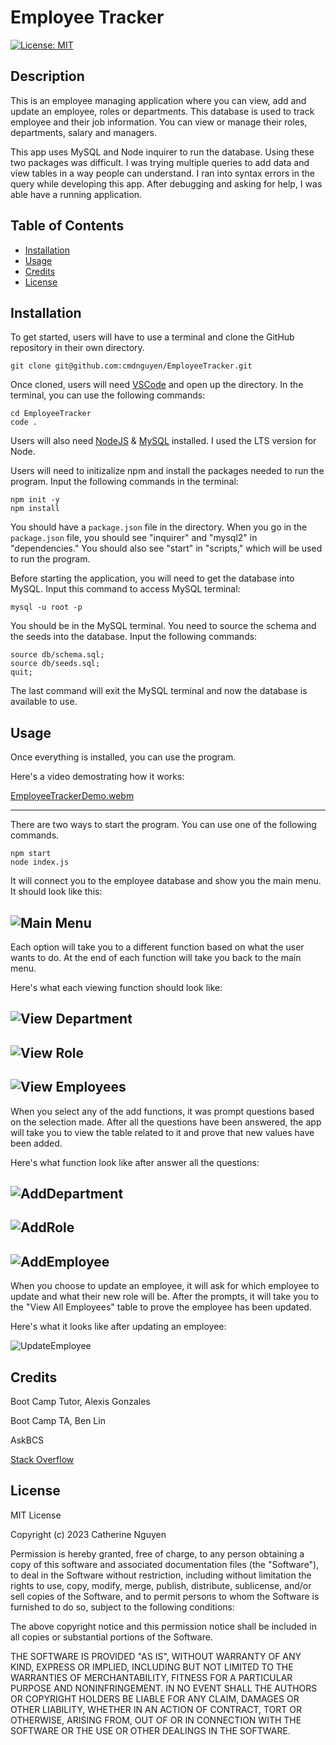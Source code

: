 # Employee Tracker

[![License: MIT](https://img.shields.io/badge/License-MIT-yellow.svg)](https://opensource.org/licenses/MIT)

## Description

This is an employee managing application where you can view, add and update an employee, roles or departments. This database is used to track employee and their job information. You can view or manage their roles, departments, salary and managers.

This app uses MySQL and Node inquirer to run the database. Using these two packages was difficult. I was trying multiple queries to add data and view tables in a way people can understand. I ran into syntax errors in the query while developing this app. After debugging and asking for help, I was able have a running application.

## Table of Contents

- [Installation](#installation)
- [Usage](#usage)
- [Credits](#credits)
- [License](#license)

## Installation

To get started, users will have to use a terminal and clone the GitHub repository in their own directory.

	git clone git@github.com:cmdnguyen/EmployeeTracker.git

Once cloned, users will need [VSCode](https://code.visualstudio.com/download) and open up the directory. In the terminal, you can use the following commands:

	cd EmployeeTracker
	code .

Users will also need [NodeJS](https://nodejs.org/en) & [MySQL](https://coding-boot-camp.github.io/full-stack/mysql/mysql-installation-guide) installed. I used the LTS version for Node.

Users will need to initizalize npm and install the packages needed to run the program. Input the following commands in the terminal:

	npm init -y
	npm install

You should have a `package.json` file in the directory. When you go in the `package.json` file, you should see "inquirer" and "mysql2" in "dependencies." 
You should also see "start" in "scripts," which will be used to run the program.

Before starting the application, you will need to get the database into MySQL. Input this command to access MySQL terminal:

	mysql -u root -p

You should be in the MySQL terminal. You need to source the schema and the seeds into the database. Input the following commands: 

	source db/schema.sql;
	source db/seeds.sql;
	quit;

The last command will exit the MySQL terminal and now the database is available to use.

## Usage

Once everything is installed, you can use the program.

Here's a video demostrating how it works:

[EmployeeTrackerDemo.webm](https://github.com/cmdnguyen/EmployeeTracker/assets/131038401/9cbd2aea-f601-4627-87e2-a7d5cbfca7f6)

---
There are two ways to start the program. You can use one of the following commands.

    npm start
    node index.js

It will connect you to the employee database and show you the main menu. It should look like this:

![Main Menu](./Assets/MainMenu.png)
---

Each option will take you to a different function based on what the user wants to do. At the end of each function will take you back to the main menu.

Here's what each viewing function should look like:

![View Department](./Assets/ViewDepartments.png)
---

![View Role](./Assets/ViewRoles.png)
---
![View Employees](./Assets/ViewEmployees.png)
---
When you select any of the add functions, it was prompt questions based on the selection made. After all the questions have been answered, the app will take you to view the table related to it and prove that new values have been added.

Here's what function look like after answer all the questions:

![AddDepartment](./Assets/AddDepartment.png)
---
![AddRole](./Assets/AddRole.png)
---

![AddEmployee](./Assets/AddEmployee.png)
---
When you choose to update an employee, it will ask for which employee to update and what their new role will be. After the prompts, it will take you to the "View All Employees" table to prove the employee has been updated.

Here's what it looks like after updating an employee:

![UpdateEmployee](./Assets/UpdateEmployee.png)

## Credits

Boot Camp Tutor, Alexis Gonzales

Boot Camp TA, Ben Lin

AskBCS

[Stack Overflow](https://stackoverflow.com/questions/75420796/mysql-results-for-inquirer-prompt)

## License

MIT License

Copyright (c) 2023 Catherine Nguyen

Permission is hereby granted, free of charge, to any person obtaining a copy
of this software and associated documentation files (the "Software"), to deal
in the Software without restriction, including without limitation the rights
to use, copy, modify, merge, publish, distribute, sublicense, and/or sell
copies of the Software, and to permit persons to whom the Software is
furnished to do so, subject to the following conditions:

The above copyright notice and this permission notice shall be included in all
copies or substantial portions of the Software.

THE SOFTWARE IS PROVIDED "AS IS", WITHOUT WARRANTY OF ANY KIND, EXPRESS OR
IMPLIED, INCLUDING BUT NOT LIMITED TO THE WARRANTIES OF MERCHANTABILITY,
FITNESS FOR A PARTICULAR PURPOSE AND NONINFRINGEMENT. IN NO EVENT SHALL THE
AUTHORS OR COPYRIGHT HOLDERS BE LIABLE FOR ANY CLAIM, DAMAGES OR OTHER
LIABILITY, WHETHER IN AN ACTION OF CONTRACT, TORT OR OTHERWISE, ARISING FROM,
OUT OF OR IN CONNECTION WITH THE SOFTWARE OR THE USE OR OTHER DEALINGS IN THE
SOFTWARE.
